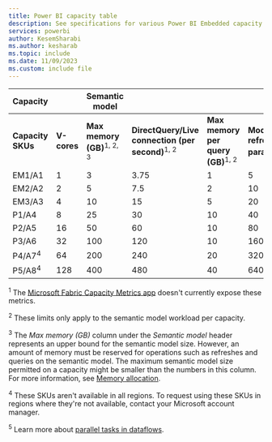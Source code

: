 ```yaml
---
title: Power BI capacity table
description: See specifications for various Power BI Embedded capacity SKUs, including the v-core count, the max memory per semantic model and query, and other information.
services: powerbi
author: KesemSharabi
ms.author: kesharab
ms.topic: include
ms.date: 11/09/2023
ms.custom: include file
---
```


| Capacity          |     | Semantic model |        |     |       | Dataflow |
| ----------------- | --- | ------- | ------ | --- | ----- | -------- |
| **Capacity SKUs** | **V-cores** | **Max memory (GB)**<sup>1, 2, 3</sup> | **DirectQuery/Live connection (per second)**<sup>1, 2</sup> | **Max memory per query (GB)**<sup>1, 2</sup> | **Model refresh parallelism**<sup>2</sup> | **Dataflow parallel tasks**<sup>5</sup>  |
| EM1/A1            |   1 |   3 |   3.75 |  1  |   5  |  4 |
| EM2/A2            |   2 |   5 |   7.5  |  2  |  10  |  8 |
| EM3/A3            |   4 |  10 |  15    |  5  |  20  | 16 |
| P1/A4             |   8 |  25 |  30    |  10  |  40  | 32 |
| P2/A5             |  16 |  50 |  60    |  10  |  80  | 64 |
| P3/A6             |  32 | 100 | 120    | 10  | 160  | 64 |
| P4/A7<sup>4</sup> |  64 | 200 | 240    | 20  | 320  | 64 |
| P5/A8<sup>4</sup> | 128 | 400 | 480    | 40  | 640  | 64 |

<sup>1</sup> The [Microsoft Fabric Capacity Metrics app](/fabric/enterprise/metrics-app) doesn't currently expose these metrics.

<sup>2</sup> These limits only apply to the semantic model workload per capacity.

<sup>3</sup> The *Max memory (GB)* column under the *Semantic model* header represents an upper bound for the semantic model size. However, an amount of memory must be reserved for operations such as refreshes and queries on the semantic model. The maximum semantic model size permitted on a capacity might be smaller than the numbers in this column. For more information, see [Memory allocation](./../enterprise/service-premium-what-is.md#semantic-model-memory-allocation).

<sup>4</sup> These SKUs aren't available in all regions. To request using these SKUs in regions where they're not available, contact your Microsoft account manager.

<sup>5</sup> Learn more about [parallel tasks in dataflows](/power-query/dataflows/what-licenses-do-you-need-in-order-to-use-dataflows#power-bi-premium).
